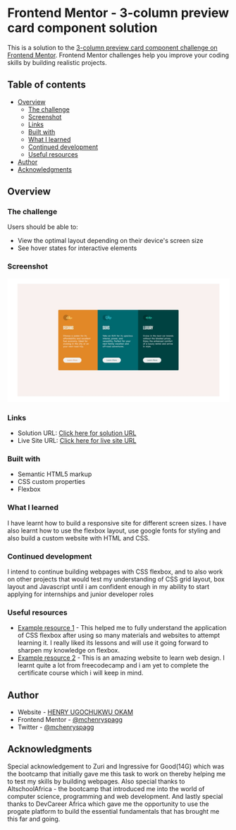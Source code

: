 # Frontend Mentor - 3-column preview card component solution

This is a solution to the [3-column preview card component challenge on Frontend Mentor](https://www.frontendmentor.io/challenges/3column-preview-card-component-pH92eAR2-). Frontend Mentor challenges help you improve your coding skills by building realistic projects. 

## Table of contents

- [Overview](#overview)
  - [The challenge](#the-challenge)
  - [Screenshot](#screenshot)
  - [Links](#links)
  - [Built with](#built-with)
  - [What I learned](#what-i-learned)
  - [Continued development](#continued-development)
  - [Useful resources](#useful-resources)
- [Author](#author)
- [Acknowledgments](#acknowledgments)


## Overview

### The challenge

Users should be able to:

- View the optimal layout depending on their device's screen size
- See hover states for interactive elements

### Screenshot

![](./screenshot.jpeg)

### Links

- Solution URL: [Click here for solution URL](https://github.com/mchenryspagg/Frontend-Mentor-3-column-preview-card-component)
- Live Site URL: [Click here for live site URL](https://mchenryspagg.github.io/Frontend-Mentor-3-column-preview-card-component/)


### Built with

- Semantic HTML5 markup
- CSS custom properties
- Flexbox

### What I learned

I have learnt how to build a responsive site for different screen sizes. I have also learnt how to use the flexbox layout, use google fonts for styling and also build a custom website with HTML and CSS.


### Continued development

I intend to continue building webpages with CSS flexbox, and to also work on other projects that would test my understanding of CSS grid layout, box layout and Javascript until i am confident enough in my ability to start applying for internships and junior developer roles

### Useful resources

- [Example resource 1](https://flexboxfroggy.com/) - This helped me to fully understand the application of CSS flexbox after using so many materials and websites to attempt learning it. I really liked its lessons and will use it going forward to sharpen my knowledge on flexbox.
- [Example resource 2](https://www.freecodecamp.org/learn/responsive-web-design/) - This is an amazing website to learn web design. I learnt quite a lot from freecodecamp and i am yet to complete the certificate course which i will keep in mind.


## Author

- Website - [HENRY UGOCHUKWU OKAM](https://github.com/mchenryspagg)
- Frontend Mentor - [@mchenryspagg](https://www.frontendmentor.io/profile/mchenryspagg)
- Twitter - [@mchenryspagg](https://www.twitter.com/mchenryspagg)


## Acknowledgments

Special acknowledgement to Zuri and Ingressive for Good(14G) which was the bootcamp that initially gave me this task to work on thereby helping me to test my skills by building webpages. Also special thanks to AltschoolAfrica - the bootcamp that introduced me into the world of computer science, programming and web development. And lastly special thanks to DevCareer Africa which gave me the opportunity to use the progate platform to build the essential fundamentals that has brought me this far and going.
